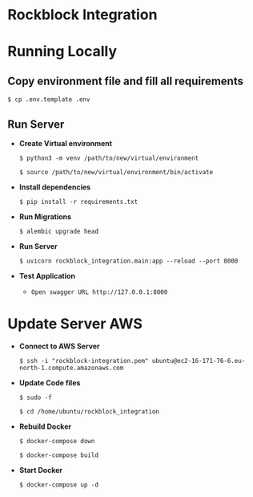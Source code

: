 # Rockblock Integration

# Running Locally


## Copy environment file and fill all requirements

    $ cp .env.template .env


## Run Server
- **Create Virtual environment**

  `$ python3 -m venv /path/to/new/virtual/environment`

  `$ source /path/to/new/virtual/environment/bin/activate`


- **Install dependencies**
    
    `$ pip install -r requirements.txt`


- **Run Migrations**

    `$ alembic upgrade head`


- **Run Server**

    `$ uvicorn rockblock_integration.main:app --reload --port 8000`


- **Test Application**

    - `Open swagger URL http://127.0.0.1:8000`


# Update Server AWS
- **Connect to AWS Server**

  `$ ssh -i "rockblock-integration.pem" ubuntu@ec2-16-171-76-6.eu-north-1.compute.amazonaws.com`


- **Update Code files**
 
  `$ sudo -f`

   `$ cd /home/ubuntu/rockblock_integration`


- **Rebuild Docker**
 
  `$ docker-compose down`
 
  `$ docker-compose build`


- **Start Docker**
 
  `$ docker-compose up -d`

